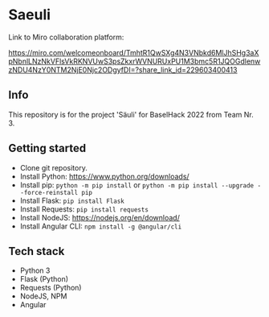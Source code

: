 # Saeuli

Link to Miro collaboration platform: 

https://miro.com/welcomeonboard/TmhtR1QwSXg4N3VNbkd6MlJhSHg3aXpNbnlLNzNkVFlsVkRKNVUwS3psZkxrWVNURUxPU1M3bmc5R1JQOGdlenwzNDU4NzY0NTM2NjE0Njc2ODgyfDI=?share_link_id=229603400413

## Info
This repository is for the project 'Säuli' for BaselHack 2022 from Team Nr. 3.

## Getting started
- Clone git repository.
- Install Python: https://www.python.org/downloads/
- Install pip: `python -m pip install` or `python -m pip install --upgrade --force-reinstall pip` 
- Install Flask: `pip install Flask` 
- Install Requests: `pip install requests` 
- Install NodeJS: https://nodejs.org/en/download/
- Install Angular CLI: `npm install -g @angular/cli` 

## Tech stack
- Python 3
- Flask (Python)
- Requests (Python)
- NodeJS, NPM
- Angular
    

